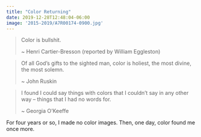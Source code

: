```yaml
---
title: "Color Returning"
date: 2019-12-28T12:48:04-06:00
image: '2015-2019/A7R00174-0900.jpg'
---
```


> Color is bullshit.
>
> ~ Henri Cartier-Bresson (reported by William Eggleston)

> Of all God’s gifts to the sighted man, color is holiest, the most divine, the most solemn.
>
> ~ John Ruskin

> I found I could say things with colors that I couldn’t say in any other way – things that I had no words for.
>
> ~ Georgia O’Keeffe

For four years or so, I made no color images. Then, one day, color found me once more.
